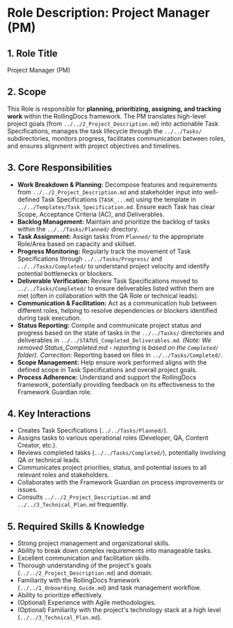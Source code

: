 # Role Description: Project Manager (PM)

## 1. Role Title

Project Manager (PM)

## 2. Scope

This Role is responsible for **planning, prioritizing, assigning, and tracking work** within the RollingDocs framework. The PM translates high-level project goals (from `../../2_Project_Description.md`) into actionable Task Specifications, manages the task lifecycle through the `../../Tasks/` subdirectories, monitors progress, facilitates communication between roles, and ensures alignment with project objectives and timelines.

## 3. Core Responsibilities

* **Work Breakdown & Planning:** Decompose features and requirements from `../../2_Project_Description.md` and stakeholder input into well-defined Task Specifications (`TASK_...md`) using the template in `../../Templates/Task_Specification.md`. Ensure each Task has clear Scope, Acceptance Criteria (AC), and Deliverables.
* **Backlog Management:** Maintain and prioritize the backlog of tasks within the `../../Tasks/Planned/` directory.
* **Task Assignment:** Assign tasks from `Planned/` to the appropriate Role/Area based on capacity and skillset.
* **Progress Monitoring:** Regularly track the movement of Task Specifications through `../../Tasks/Progress/` and `../../Tasks/Completed/` to understand project velocity and identify potential bottlenecks or blockers.
* **Deliverable Verification:** Review Task Specifications moved to `../../Tasks/Completed/` to ensure deliverables listed within them are met (often in collaboration with the QA Role or technical leads).
* **Communication & Facilitation:** Act as a communication hub between different roles, helping to resolve dependencies or blockers identified during task execution.
* **Status Reporting:** Compile and communicate project status and progress based on the state of tasks in the `../../Tasks/` directories and deliverables in `../../STATUS_Completed_Deliverables.md`. *(Note: We removed Status_Completed.md - reporting is based on the `Completed/` folder)*. *Correction:* Reporting based on files in `../../Tasks/Completed/`.
* **Scope Management:** Help ensure work performed aligns with the defined scope in Task Specifications and overall project goals.
* **Process Adherence:** Understand and support the RollingDocs framework, potentially providing feedback on its effectiveness to the Framework Guardian role.

## 4. Key Interactions

* Creates Task Specifications (`../../Tasks/Planned/`).
* Assigns tasks to various operational roles (Developer, QA, Content Creator, etc.).
* Reviews completed tasks (`../../Tasks/Completed/`), potentially involving QA or technical leads.
* Communicates project priorities, status, and potential issues to all relevant roles and stakeholders.
* Collaborates with the Framework Guardian on process improvements or issues.
* Consults `../../2_Project_Description.md` and `../../3_Technical_Plan.md` frequently.

## 5. Required Skills & Knowledge

* Strong project management and organizational skills.
* Ability to break down complex requirements into manageable tasks.
* Excellent communication and facilitation skills.
* Thorough understanding of the project's goals (`../../2_Project_Description.md`) and domain.
* Familiarity with the RollingDocs framework (`../../1_Onboarding_Guide.md`) and task management workflow.
* Ability to prioritize effectively.
* (Optional) Experience with Agile methodologies.
* (Optional) Familiarity with the project's technology stack at a high level (`../../3_Technical_Plan.md`).
